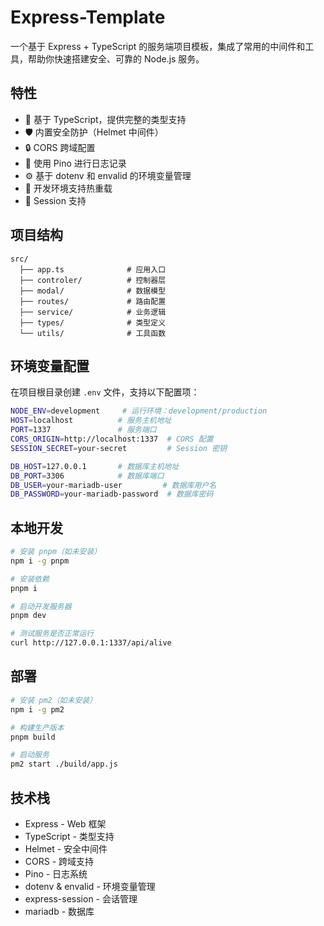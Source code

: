 # Express-Template

一个基于 Express + TypeScript 的服务端项目模板，集成了常用的中间件和工具，帮助你快速搭建安全、可靠的 Node.js 服务。

## 特性

- 🚀 基于 TypeScript，提供完整的类型支持
- 🛡️ 内置安全防护（Helmet 中间件）
- 🔒 CORS 跨域配置
- 📝 使用 Pino 进行日志记录
- ⚙️ 基于 dotenv 和 envalid 的环境变量管理
- 🔄 开发环境支持热重载
- 🎯 Session 支持

## 项目结构

```
src/
  ├── app.ts              # 应用入口
  ├── controler/          # 控制器层
  ├── modal/              # 数据模型
  ├── routes/             # 路由配置
  ├── service/            # 业务逻辑
  ├── types/              # 类型定义
  └── utils/              # 工具函数
```

## 环境变量配置

在项目根目录创建 `.env` 文件，支持以下配置项：

```bash
NODE_ENV=development     # 运行环境：development/production
HOST=localhost          # 服务主机地址
PORT=1337               # 服务端口
CORS_ORIGIN=http://localhost:1337  # CORS 配置
SESSION_SECRET=your-secret         # Session 密钥

DB_HOST=127.0.0.1       # 数据库主机地址
DB_PORT=3306            # 数据库端口
DB_USER=your-mariadb-user         # 数据库用户名
DB_PASSWORD=your-mariadb-password  # 数据库密码
```

## 本地开发

```bash
# 安装 pnpm（如未安装）
npm i -g pnpm

# 安装依赖
pnpm i

# 启动开发服务器
pnpm dev

# 测试服务是否正常运行
curl http://127.0.0.1:1337/api/alive
```

## 部署

```bash
# 安装 pm2（如未安装）
npm i -g pm2

# 构建生产版本
pnpm build

# 启动服务
pm2 start ./build/app.js
```

## 技术栈

- Express - Web 框架
- TypeScript - 类型支持
- Helmet - 安全中间件
- CORS - 跨域支持
- Pino - 日志系统
- dotenv & envalid - 环境变量管理
- express-session - 会话管理
- mariadb - 数据库